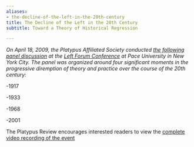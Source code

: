 ```yaml
---
aliases:
- the-decline-of-the-left-in-the-20th-century
title: The Decline of the Left in the 20th Century
subtitle: Toward a Theory of Historical Regression

---
```

*On April 18, 2009, the Platypus Affiliated Society conducted [the following panel discussion](/2009/04/13/platypus-will-participate-in-the-2009-left-forum/) at the [Left Forum Conference](http://www.leftforum.org/) at Pace University in New York City. The panel was organized around four significant moments in the progressive diremption of theory and practice over the course of the 20th century:*

-1917

-1933

-1968

-2001

The Platypus Review encourages interested readers to view the [complete video recording of the event](http://www.archive.org/details/PlatypusDialecticsofDefeatLeftForum2009NYC041809)
